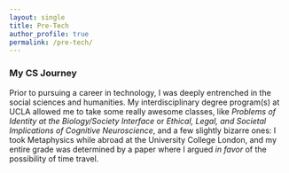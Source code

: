 ```yaml
---
layout: single
title: Pre-Tech
author_profile: true
permalink: /pre-tech/
---
```


### My CS Journey

Prior to pursuing a career in technology, I was deeply entrenched in the social sciences and humanities. My interdisciplinary degree program(s) at UCLA allowed me to take some really awesome classes, like *Problems of Identity at the Biology/Society Interface* or *Ethical, Legal, and Societal Implications of Cognitive Neuroscience*, and a few slightly bizarre ones: I took Metaphysics while abroad at the University College London, and my entire grade was determined by a paper where I argued *in favor* of the possibility of time travel.